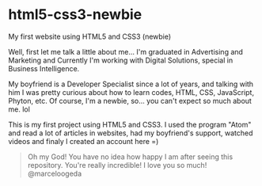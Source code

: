 # html5-css3-newbie
My first website using HTML5 and CSS3 (newbie)

Well, first let me talk a little about me...
I'm graduated in Advertising and Marketing and Currently I'm working with Digital Solutions, special in Business Intelligence.

My boyfriend is a Developer Specialist since a lot of years, and talking with him I  was pretty curious about how to learn codes, HTML, CSS, JavaScript, Phyton, etc.
Of course, I'm a newbie, so... you can't expect so much about me. lol

This is my first project using HTML5 and CSS3. I used the program "Atom" and read a lot of articles in websites, had my boyfriend's support, watched videos and finaly I created an account here =)

> Oh my God! You have no idea how happy I am after seeing this repository. You're really incredible! I love you so much! @marceloogeda
